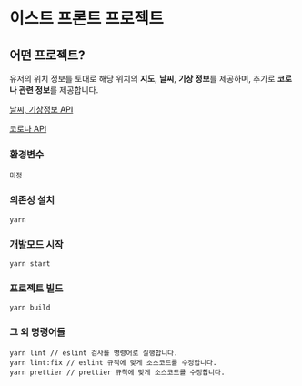 # 이스트 프론트 프로젝트

## 어떤 프로젝트?
유저의 위치 정보를 토대로 해당 위치의 **지도**, **날씨**, **기상 정보**를 제공하며,
추가로 **코로나 관련 정보**를 제공합니다.

[날씨, 기상정보 API](https://openweathermap.org/) 

[코로나 API](https://www.data.go.kr/data/15043376/openapi.do)

### 환경변수
```
미정
```

### 의존성 설치
```
yarn
```
### 개발모드 시작
```
yarn start
```
### 프로젝트 빌드
```
yarn build
```
### 그 외 명령어들
```
yarn lint // eslint 검사를 명령어로 실행합니다.
yarn lint:fix // eslint 규칙에 맞게 소스코드를 수정합니다.
yarn prettier // prettier 규칙에 맞게 소스코드를 수정합니다.
```
